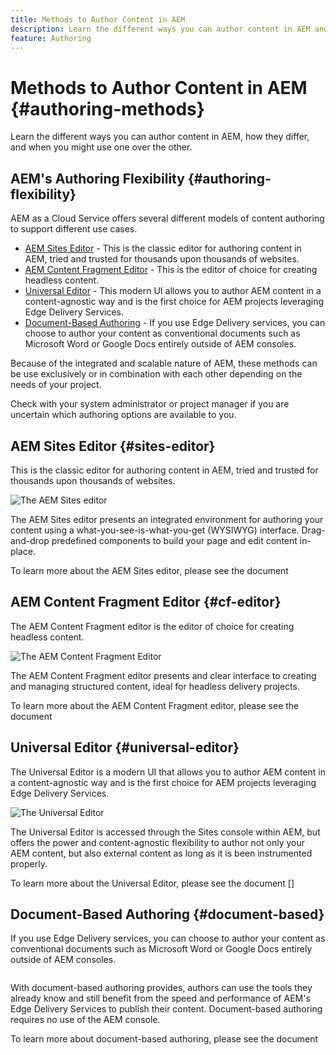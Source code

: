 ```yaml
---
title: Methods to Author Content in AEM
description: Learn the different ways you can author content in AEM and how they differ.
feature: Authoring
---
```


# Methods to Author Content in AEM {#authoring-methods}

Learn the different ways you can author content in AEM, how they differ, and when you might use one over the other.

## AEM's Authoring Flexibility {#authoring-flexibility}

AEM as a Cloud Service offers several different models of content authoring to support different use cases.

* [AEM Sites Editor](#sites-editor) - This is the classic editor for authoring content in AEM, tried and trusted for thousands upon thousands of websites.
* [AEM Content Fragment Editor]() - This is the editor of choice for creating headless content.
* [Universal Editor](#universal-editor) - This modern UI allows you to author AEM content in a content-agnostic way and is the first choice for AEM projects leveraging Edge Delivery Services.
* [Document-Based Authoring](#document-based) - If you use Edge Delivery services, you can choose to author your content as conventional documents such as Microsoft Word or Google Docs entirely outside of AEM consoles.

Because of the integrated and scalable nature of AEM, these methods can be use exclusively or in combination with each other depending on the needs of your project.

Check with your system administrator or project manager if you are uncertain which authoring options are available to you.

## AEM Sites Editor {#sites-editor}

This is the classic editor for authoring content in AEM, tried and trusted for thousands upon thousands of websites.

![The AEM Sites editor]()

The AEM Sites editor presents an integrated environment for authoring your content using a what-you-see-is-what-you-get (WYSIWYG) interface. Drag-and-drop predefined components to build your page and edit content in-place.

To learn more about the AEM Sites editor, please see the document []()

## AEM Content Fragment Editor {#cf-editor}

The AEM Content Fragment editor is the editor of choice for creating headless content.

![The AEM Content Fragment Editor]()

The AEM Content Fragment editor presents and clear interface to creating and managing structured content, ideal for headless delivery projects.

To learn more about the AEM Content Fragment editor, please see the document []()

## Universal Editor {#universal-editor}

The Universal Editor is a modern UI that allows you to author AEM content in a content-agnostic way and is the first choice for AEM projects leveraging Edge Delivery Services.

![The Universal Editor]()

The Universal Editor is accessed through the Sites console within AEM, but offers the power and content-agnostic flexibility to author not only your AEM content, but also external content as long as it is been instrumented properly.

To learn more about the Universal Editor, please see the document []

## Document-Based Authoring {#document-based}

If you use Edge Delivery services, you can choose to author your content as conventional documents such as Microsoft Word or Google Docs entirely outside of AEM consoles.

![]()

With document-based authoring provides, authors can use the tools they already know and still benefit from the speed and performance of AEM's Edge Delivery Services to publish their content. Document-based authoring requires no use of the AEM console.

To learn more about document-based authoring, please see the document []()
